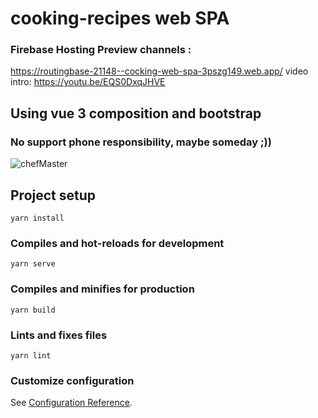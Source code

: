 # cooking-recipes web SPA
### Firebase Hosting Preview channels :
https://routingbase-21148--cocking-web-spa-3pszg149.web.app/
video intro: https://youtu.be/EQS0DxqJHVE
## Using vue 3 composition and bootstrap
### No support phone responsibility, maybe someday ;))

![chefMaster](https://user-images.githubusercontent.com/51271834/173125312-a3f46a30-38c5-4aca-8f48-cfa6b55c1a45.png)



## Project setup
```
yarn install
```

### Compiles and hot-reloads for development
```
yarn serve
```

### Compiles and minifies for production
```
yarn build
```

### Lints and fixes files
```
yarn lint
```

### Customize configuration
See [Configuration Reference](https://cli.vuejs.org/config/).
